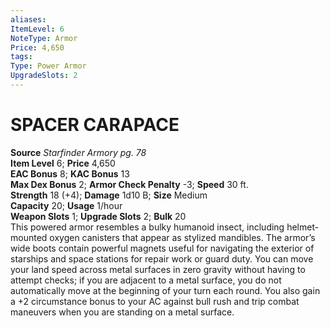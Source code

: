 ```yaml
---
aliases: 
ItemLevel: 6
NoteType: Armor
Price: 4,650
tags: 
Type: Power Armor
UpgradeSlots: 2
---
```

# SPACER CARAPACE
**Source** _Starfinder Armory pg. 78_  
**Item Level** 6; **Price** 4,650  
**EAC Bonus** 8; **KAC Bonus** 13  
**Max Dex Bonus** 2; **Armor Check Penalty** -3; **Speed** 30 ft.  
**Strength** 18 (+4); **Damage** 1d10 B; **Size** Medium  
**Capacity** 20; **Usage** 1/hour  
**Weapon Slots** 1; **Upgrade Slots** 2; **Bulk** 20  
This powered armor resembles a bulky humanoid insect, including helmet-mounted oxygen canisters that appear as stylized mandibles. The armor’s wide boots contain powerful magnets useful for navigating the exterior of starships and space stations for repair work or guard duty. You can move your land speed across metal surfaces in zero gravity without having to attempt checks; if you are adjacent to a metal surface, you do not automatically move at the beginning of your turn each round. You also gain a +2 circumstance bonus to your AC against bull rush and trip combat maneuvers when you are standing on a metal surface.
